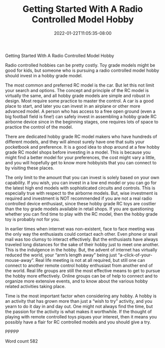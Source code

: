 ﻿---
title: "Getting Started With A Radio Controlled Model Hobby"
date: 2022-01-22T11:05:35-08:00
description: "RC Hobbies Tips for Web Success"
featured_image: "/images/RC Hobbies.jpg"
tags: ["RC Hobbies"]
---

Getting Started With A Radio Controlled Model Hobby

Radio controlled hobbies can be pretty costly. Toy grade models might be good for kids, but someone who is pursuing a radio controlled model hobby should invest in a hobby grade model.

The most common and preferred RC model is the car. But let this not limit your search and options. The concept and principle of the RC model is virtually the same, and all hobby grade models are simple and robust in design. Most require some practice to master the control. A car is a good place to start, and later you can invest in an airplane or other more advanced model. A person who has access to a free open ground (even a big football field is fine!) can safely invest in assembling a hobby grade RC airborne device since in the beginning stages, one requires lots of space to practice the control of the model.

There are dedicated hobby grade RC model makers who have hundreds of different models, and they will almost surely have one that suits your pocketbook and preference. It is a good idea to shop around at a few hobby grade RC model shops before investing in a model. This is because you might find a better model for your preferences, the cost might vary a little, and you will hopefully get to know more hobbyists that you can connect to by visiting these places.

The only limit to the amount that you can invest is solely based on your own capability. If you wish, you can invest in a low end model or you can go for the latest high end models with sophisticated circuits and controls. This is especially true with respect to the airborne models. But, wise investment is required and investment is NOT recommended if you are not a real radio controlled device enthusiast, since these hobby grade RC toys are costlier than the toy grade models available in retail shops. If you are questioning whether you can find time to play with the RC model, then the hobby grade toy is probably not for you.

In earlier times when internet was non-existent, face to face meeting was the only way the enthusiasts could contact each other. Even phone or snail mail was too clumsy to interact effectively. But the enthusiasts have always traveled long distances for the sake of their hobby just to meet one another. This is the indulgence in the hobby. But, the advent of internet has virtually reduced the world, your “arm’s length away” being just “a-click-of-your-mouse-away”. Real life meeting is not at all required, but still one can connect to another remote control hobby enthusiast from another end of the world. Real life groups are still the most effective means to get to pursue the hobby more effectively. Online groups can be of help to connect and to organize more extensive events, and to know about the various hobby related activities taking place.

Time is the most important factor when considering any hobby. A hobby is an activity that has grown more than just a “wish to try” activity, and you yearn to do it day in and day out. One might not always find the time, but the passion for the activity is what makes it worthwhile. If the thought of playing with remote controlled toys piques your interest, then it means you possibly have a flair for RC controlled models and you should  give a try.

PPPPP

Word count 582

